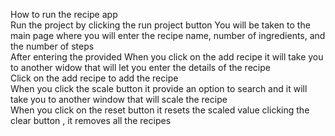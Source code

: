 How to run the recipe app  
Run the project by clicking the run project button 
You will be taken to the main page where you will enter the recipe name, number of ingredients, and the number of steps  
After entering the provided When you click on the add recipe it will take you to another widow that will let you enter the details of the recipe   
Click on the add recipe to add the recipe  
When you click the scale button it provide an option to search and it will take you to another window that will scale the recipe  
When you click on the reset button it resets the scaled value
clicking the clear button , it removes all the recipes 
